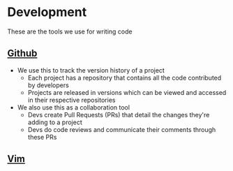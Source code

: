 # Development
These are the tools we use for writing code

## [Github]()
- We use this to track the version history of a project
	- Each project has a repository that contains all the code contributed by developers
	- Projects are released in versions which can be viewed and accessed in their respective repositories
- We also use this as a collaboration tool
	- Devs create Pull Requests (PRs) that detail the changes they're adding to a project
	- Devs do code reviews and communicate their comments through these PRs

## [Vim]()
